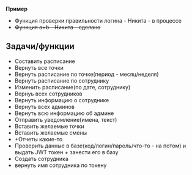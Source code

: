 **Пример**
- Функция проверки правильности логина - Никита - в процессе
- ~~Функция a+b - Никита - сделано~~

## Задачи/функции

- Составить расписание
- Вернуть все точки
- Вернуть расписание по точке(период - месяц/неделя)
- Вернуть расписание по сотруднику
- Изменить расписание(по дате, сотруднику)
- Вернуь всех сотрудников
- Вернуть информацию о сотруднике
- Вернуть всех админов
- Вернуть всю информацию об админе
- Отправить уведомление(имена, текст)
- Вставить желаемые точки
- Вставить желаемые смены
- +Отчеты какие-то
- Проверить данные в базе(код/логин/пароль/что-то - на потом) и выдать JWT токен + занести его в базу
- Создать сотрудника
- вернуть имя сотрудника по токену